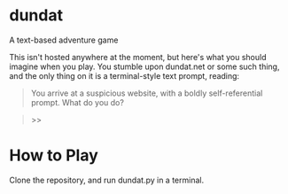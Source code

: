 # dundat
A text-based adventure game

This isn't hosted anywhere at the moment, but here's what you should imagine when you play. You stumble upon dundat.net or some such thing, and the only thing on it is a terminal-style text prompt, reading:

>You arrive at a suspicious website, with a boldly self-referential prompt. What do you do?

>&gt;&gt;

# How to Play
Clone the repository, and run dundat.py in a terminal.
